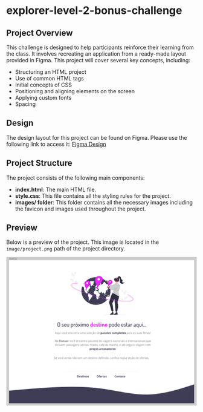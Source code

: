 # explorer-level-2-bonus-challenge

## Project Overview

This challenge is designed to help participants reinforce their learning from the class. It involves recreating an application from a ready-made layout provided in Figma. This project will cover several key concepts, including:

- Structuring an HTML project
- Use of common HTML tags
- Initial concepts of CSS
- Positioning and aligning elements on the screen
- Applying custom fonts
- Spacing

## Design

The design layout for this project can be found on Figma. Please use the following link to access it:
[Figma Design](<https://www.figma.com/file/N63qHguitwKEbaUQldSgF4/Projeto01-Extra-(Copy)?node-id=0%3A1&mode=dev>)

## Project Structure

The project consists of the following main components:

- **index.html**: The main HTML file.
- **style.css**: This file contains all the styling rules for the project.
- **images/ folder**: This folder contains all the necessary images including the favicon and images used throughout the project.

## Preview

Below is a preview of the project. This image is located in the `image/project.png` path of the project directory.

![Project Preview](images/project.png)
